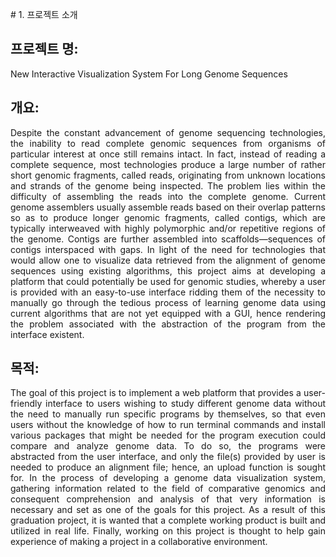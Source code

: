 <p align="justify"></p>
# 1. 프로젝트 소개

## 프로젝트 명: 
New Interactive Visualization System For Long Genome Sequences

## 개요:
<p align="justify">Despite the constant advancement of genome sequencing technologies, the inability to read complete genomic sequences from organisms of particular interest at once still remains intact. In fact, instead of reading a complete sequence, most technologies produce a large number of rather short genomic fragments, called reads, originating from unknown locations and strands of the genome being inspected. The problem lies within the difficulty of assembling the reads into the complete genome. Current genome assemblers usually assemble reads based on their overlap patterns so as to produce longer genomic fragments, called contigs, which are typically interweaved with highly polymorphic and/or repetitive regions of the genome. Contigs are further assembled into scaffolds—sequences of contigs interspaced with gaps. In light of the need for technologies that would allow one to visualize data retrieved from the alignment of genome sequences using existing algorithms, this project aims at developing a platform that could potentially be used for genomic studies, whereby a user is provided with an easy-to-use interface ridding them of the necessity to manually go through the tedious process of learning genome data using current algorithms that are not yet equipped with a GUI, hence rendering the problem associated with the abstraction of the program from the interface existent.</p>

## 목적: 
<p align="justify"> The goal of this project is to implement a web platform that provides a user-friendly interface to users wishing to study different genome data without the need to manually run specific programs by themselves, so that even users without the knowledge of how to run terminal commands and install various packages that might be needed for the program execution could compare and analyze genome data. To do so, the programs were abstracted from the user interface, and only the file(s) provided by user is needed to produce an alignment file; hence, an upload function is sought for. In the process of developing a genome data visualization system, gathering information related to the field of comparative genomics and consequent comprehension and analysis of that very information is necessary and set as one of the goals for this project. As a result of this graduation project, it is wanted that a complete working product is built and utilized in real life. Finally, working on this project is thought to help gain experience of making a project in a collaborative environment. </p>

## 
